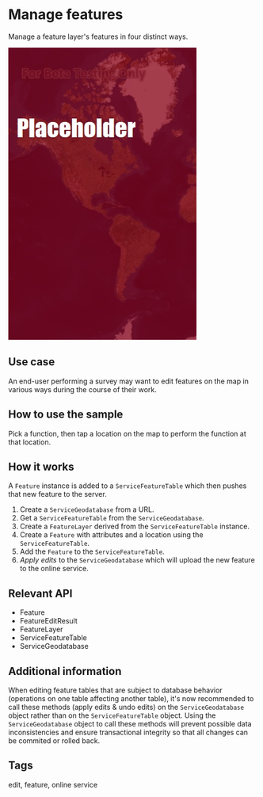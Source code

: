 # Manage features

Manage a feature layer's features in four distinct ways.

![Image of managing features](ManageFeatures.jpg)

## Use case

An end-user performing a survey may want to edit features on the map in various ways during the course of their work.

## How to use the sample

Pick a function, then tap a location on the map to perform the function at that location.

## How it works

A `Feature` instance is added to a `ServiceFeatureTable` which then pushes that new feature to the server.

1. Create a `ServiceGeodatabase` from a URL.
2. Get a `ServiceFeatureTable` from the `ServiceGeodatabase`.
3. Create a `FeatureLayer` derived from the `ServiceFeatureTable` instance.
4. Create a `Feature` with attributes and a location using the `ServiceFeatureTable`.
5. Add the `Feature` to the `ServiceFeatureTable`.
6. *Apply edits* to the `ServiceGeodatabase` which will upload the new feature to the online service.

## Relevant API

* Feature
* FeatureEditResult
* FeatureLayer
* ServiceFeatureTable
* ServiceGeodatabase

## Additional information

When editing feature tables that are subject to database behavior (operations on one table affecting another table), it's now recommended to call these methods (apply edits & undo edits) on the `ServiceGeodatabase` object rather than on the `ServiceFeatureTable` object. Using the `ServiceGeodatabase` object to call these methods will prevent possible data inconsistencies and ensure transactional integrity so that all changes can be commited or rolled back.

## Tags

edit, feature, online service